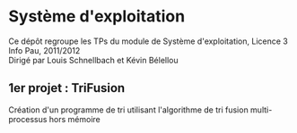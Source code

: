 # Syst&egrave;me d'exploitation #

Ce d&eacute;p&ocirc;t regroupe les TPs du module de Syst&egrave;me d'exploitation, Licence 3 Info Pau, 2011/2012  
Dirig&eacute; par Louis Schnellbach et K&eacute;vin B&eacute;lellou

## 1er projet : TriFusion ##

Cr&eacute;ation d'un programme de tri utilisant l'algorithme de tri fusion multi-processus hors m&eacute;moire  
